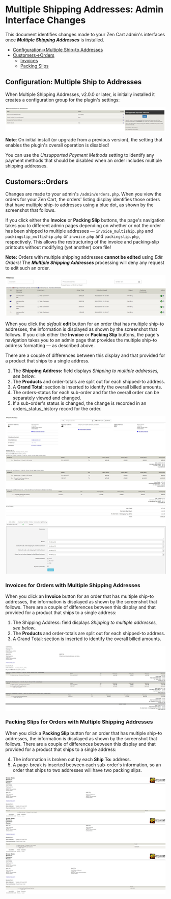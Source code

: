 # Multiple Shipping Addresses: Admin Interface Changes

This document identifies changes made to your Zen Cart admin's interfaces once _**Multiple Shipping Addresses**_ is installed.

- [Configuration->Multiple Ship-to Addresses](#configuration-multiple-ship-to-addresses)
- [Customers->Orders](#customers-orders)
	- [Invoices](#invoices-for-orders-with-multiple-shipping-addresses)
	- [Packing Slips](#packing-slips-for-orders-with-multiple-shipping-addresses)

## Configuration: Multiple Ship to Addresses

When Multiple Shipping Addresses, v2.0.0 or later, is initially installed it creates a configuration group for the plugin's settings:

![Multiple Shipping Addresses Configuration](images/msa_configuration.jpg)

**Note**: On initial install (or upgrade from a previous version), the setting that enables the plugin's overall operation is disabled!

You can use the _Unsupported Payment Methods_ setting to identify any payment methods that should be disabled when an order includes multiple shipping addresses.

## Customers::Orders

Changes are made to your admin's `/admin/orders.php`. When you view the orders for your Zen Cart, the orders' listing display identifies those orders that have multiple ship-to addresses using a blue dot, as shown by the screenshot that follows.

If you click either the **Invoice** or **Packing Slip** buttons, the page's navigation takes you to different admin pages depending on whether or not the order has been shipped to multiple addresses &mdash; `invoice_multiship.php` and `packingslip_multiship.php` or `invoice.php` and `packingslip.php`, respectively.  This allows the restructuring of the invoice and packing-slip printouts without modifying (yet another) core file!

**Note:** Orders with multiple shipping addresses **cannot be edited** using _Edit Orders_!  The _**Multiple Shipping Addresses**_ processing will deny any request to edit such an order.

![Orders' Listing Changes](images/msa_orders_listing.jpg)

When you click the _default_ **edit** button for an order that has multiple ship-to addresses, the information is displayed as shown by the screenshot that follows. If you click either the **Invoice** or **Packing Slip** buttons, the page's navigation takes you to an admin page that provides the multiple ship-to address formatting &mdash; as described above.

There are a couple of differences between this display and that provided for a product that ships to a single address.

1. The **Shipping Address:** field displays _Shipping to multiple addresses, see below_.
2. The **Products** and order-totals are split out for each shipped-to address.
3. A **Grand Total:** section is inserted to identify the overall billed amounts.
4. The orders-status for each sub-order and for the overall order can be separately viewed and changed.
5. If a sub-order's status is changed, the change is recorded in an orders_status_history record for the order.

![Changes to an order's details](images/msa_orders_details.jpg)

### Invoices for Orders with Multiple Shipping Addresses

When you click an **Invoice** button for an order that has multiple ship-to addresses, the information is displayed as shown by the screenshot that follows.  There are a couple of differences between this display and that provided for a product that ships to a single address:
1. The Shipping Address: field displays _Shipping to multiple addresses, see below._.
2. The **Products** and order-totals are split out for each shipped-to address.
3. A Grand Total: section is inserted to identify the overall billed amounts.

![Invoice Modifications for Multiple Shipping Addresses](images/msa_invoice.jpg)

### Packing Slips for Orders with Multiple Shipping Addresses

When you click a **Packing Slip** button for an order that has multiple ship-to addresses, the information is displayed as shown by the screenshot that follows.  There are a couple of differences between this display and that provided for a product that ships to a single address:

4. The information is broken out by each **Ship To:** address.
5. A page-break is inserted between each sub-order's information, so an order that ships to two addresses will have two packing slips.

![Packing Slip Modifications for Multiple Shipping Addresses](images/msa_packingslip.jpg)
